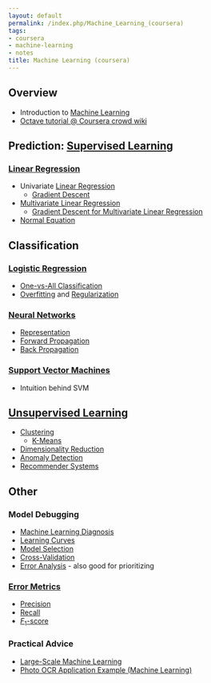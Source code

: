 ```yaml
---
layout: default
permalink: /index.php/Machine_Learning_(coursera)
tags:
- coursera
- machine-learning
- notes
title: Machine Learning (coursera)
---
```

## Overview
- Introduction to [Machine Learning](Machine_Learning)
- [Octave tutorial @ Coursera crowd wiki](http://share.coursera.org/wiki/index.php/ML:Octave_Tutorial)


## Prediction: [Supervised Learning](Supervised_Learning)
### [Linear Regression](Linear_Regression)
- Univariate [Linear Regression](Linear_Regression)
  - [Gradient Descent](Gradient_Descent)
- [Multivariate Linear Regression](Multivariate_Linear_Regression)
  - [Gradient Descent for Multivariate Linear Regression](Gradient_Descent#Gradient_Descent_for_Multivariate_Linear_Regression)
- [Normal Equation](Normal_Equation)


## Classification
### [Logistic Regression](Logistic_Regression)
- [One-vs-All Classification](One-vs-All_Classification)
- [Overfitting](Overfitting) and [Regularization](Regularization)


### [Neural Networks](Neural_Networks)
- [Representation](Neural_Networks#Model_Representation)
- [Forward Propagation](Neural_Networks#Forward_Propagation)
- [Back Propagation](Neural_Networks#Back_Propagation)


### [Support Vector Machines](Support_Vector_Machines)
- Intuition behind SVM


## [Unsupervised Learning](Unsupervised_Learning)
- [Clustering](Cluster_Analysis)
  - [K-Means](K-Means)
- [Dimensionality Reduction](Dimensionality_Reduction)
- [Anomaly Detection](Anomaly_Detection)
- [Recommender Systems](Recommender_Systems)


## Other
### Model Debugging
- [Machine Learning Diagnosis](Machine_Learning_Diagnosis)
- [Learning Curves](Learning_Curves)
- [Model Selection](Model_Selection)
- [Cross-Validation](Cross-Validation)
- [Error Analysis](Error_Analysis) - also good for prioritizing 


### [Error Metrics](Error_Metrics)
- [Precision](Error_Metrics#Precision)
- [Recall](Error_Metrics#Recall)
- [$F_1$-score](Error_Metrics#F1_Score)


### Practical Advice
- [Large-Scale Machine Learning](Large-Scale_Machine_Learning)
- [Photo OCR Application Example (Machine Learning)](Photo_OCR_Application_Example_(Machine_Learning))
